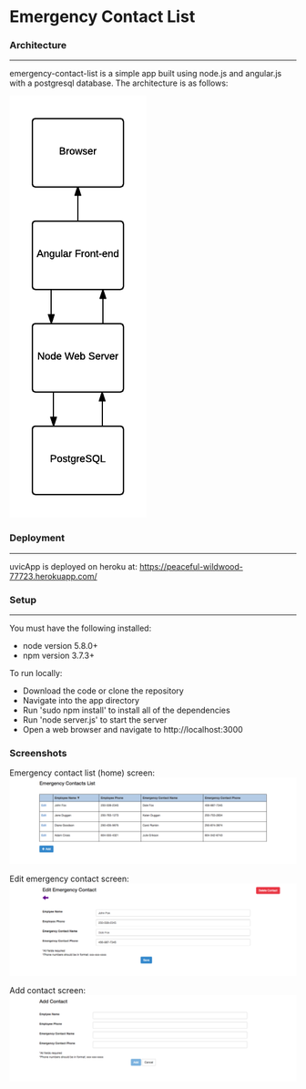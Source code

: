 # Emergency Contact List

### Architecture
---
emergency-contact-list is a simple app built using node.js and angular.js with a postgresql database. The architecture is as follows:

![Architecture](images/architecture.png)

### Deployment
---
uvicApp is deployed on heroku at:
https://peaceful-wildwood-77723.herokuapp.com/
### Setup
---
You must have the following installed:
 - node version 5.8.0+
 - npm version 3.7.3+

To run locally:
 - Download the code or clone the repository
 - Navigate into the app directory
 - Run 'sudo npm install' to install all of the dependencies
 - Run 'node server.js' to start the server
 - Open a web browser and navigate to http://localhost:3000

### Screenshots
Emergency contact list (home) screen:
![ecl](images/ecl.png)

Edit emergency contact screen:
![eec](images/eec.png)

Add contact screen:
![ac](images/ac.png)
